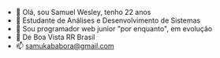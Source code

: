 - 👋 Olá, sou Samuel Wesley, tenho 22 anos
- 👀 Estudante de Análises e Desenvolvimento de Sistemas
- 🌱 Sou programador web junior "por enquanto", em evolução
- 💞️ De Boa Vista RR Brasil
- 📫 samukababora@gmail.com

